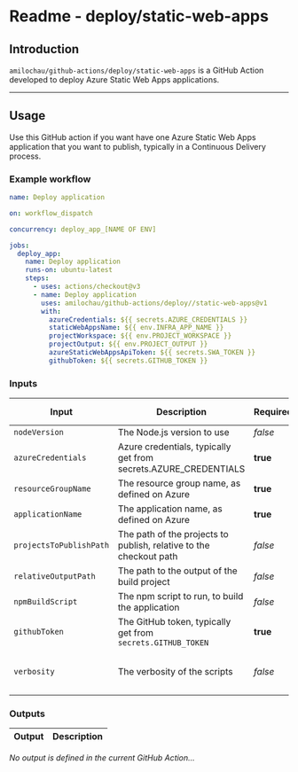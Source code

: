 # Readme - deploy/static-web-apps

## Introduction

`amilochau/github-actions/deploy/static-web-apps` is a GitHub Action developed to deploy Azure Static Web Apps applications.

---

## Usage

Use this GitHub action if you want have one Azure Static Web Apps application that you want to publish, typically in a Continuous Delivery process.

### Example workflow

```yaml
name: Deploy application

on: workflow_dispatch

concurrency: deploy_app_[NAME OF ENV]

jobs:
  deploy_app:
    name: Deploy application
    runs-on: ubuntu-latest
    steps:
      - uses: actions/checkout@v3
      - name: Deploy application
        uses: amilochau/github-actions/deploy//static-web-apps@v1
        with:
          azureCredentials: ${{ secrets.AZURE_CREDENTIALS }}
          staticWebAppsName: ${{ env.INFRA_APP_NAME }}
          projectWorkspace: ${{ env.PROJECT_WORKSPACE }}
          projectOutput: ${{ env.PROJECT_OUTPUT }}
          azureStaticWebAppsApiToken: ${{ secrets.SWA_TOKEN }}
          githubToken: ${{ secrets.GITHUB_TOKEN }}
```

### Inputs

| Input | Description | Required | Default value | Comment |
| ----- | ----------- | -------- | ------------- | ------- |
| `nodeVersion` | The Node.js version to use | *false* | `16.x` |
| `azureCredentials` | Azure credentials, typically get from secrets.AZURE_CREDENTIALS | **true** |
| `resourceGroupName` | The resource group name, as defined on Azure | **true** |
| `applicationName` | The application name, as defined on Azure | **true** |
| `projectsToPublishPath` | The path of the projects to publish, relative to the checkout path | *false* | `.` |
| `relativeOutputPath` | The path to the output of the build project | *false* | `./dist` |
| `npmBuildScript` | The npm script to run, to build the application | *false* | `build` |
| `githubToken` | The GitHub token, typically get from `secrets.GITHUB_TOKEN` | **true** |
| `verbosity` | The verbosity of the scripts | *false* | `minimal` | Set to `minimal`, `normal` or `detailed` |

### Outputs

| Output | Description |
| ------ | ----------- |

*No output is defined in the current GitHub Action...*
